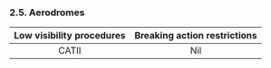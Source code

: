 ### 	2.5. Aerodromes

| Low visibility procedures | Breaking action restrictions |
| :-----------------------: | :--------------------------: |
|           CATII           |             Nil              |





